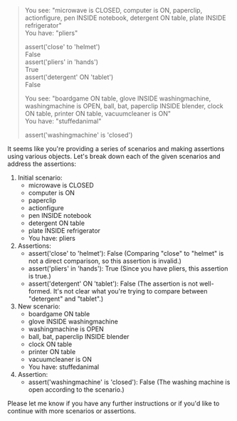 > You see: "microwave is CLOSED, computer is ON, paperclip, actionfigure, pen INSIDE notebook, detergent ON table, plate INSIDE refrigerator"  
You have: "pliers"  
>   
>   
> assert('close' to 'helmet')  
> False  
> assert('pliers' in 'hands')  
> True  
> assert('detergent' ON 'tablet')  
> False  
>   
> You see: "boardgame ON table, glove INSIDE washingmachine, washingmachine is OPEN, ball, bat, paperclip INSIDE blender, clock ON table, printer ON table, vacuumcleaner is ON"  
> You have: "stuffedanimal"  
>   
> assert('washingmachine' is 'closed')  
>  
It seems like you're providing a series of scenarios and making assertions using various objects. Let's break down each of the given scenarios and address the assertions:  
  
1. Initial scenario:  
    - microwave is CLOSED  
    - computer is ON  
    - paperclip  
    - actionfigure  
    - pen INSIDE notebook  
    - detergent ON table  
    - plate INSIDE refrigerator  
    - You have: pliers  
2. Assertions:  
    - assert('close' to 'helmet'): False (Comparing "close" to "helmet" is not a direct comparison, so this assertion is invalid.)  
    - assert('pliers' in 'hands'): True (Since you have pliers, this assertion is true.)  
    - assert('detergent' ON 'tablet'): False (The assertion is not well-formed. It's not clear what you're trying to compare between "detergent" and "tablet".)  
3. New scenario:  
    - boardgame ON table  
    - glove INSIDE washingmachine  
    - washingmachine is OPEN  
    - ball, bat, paperclip INSIDE blender  
    - clock ON table  
    - printer ON table  
    - vacuumcleaner is ON  
    - You have: stuffedanimal  
4. Assertion:  
    - assert('washingmachine' is 'closed'): False (The washing machine is open according to the scenario.)  
  
Please let me know if you have any further instructions or if you'd like to continue with more scenarios or assertions.  
